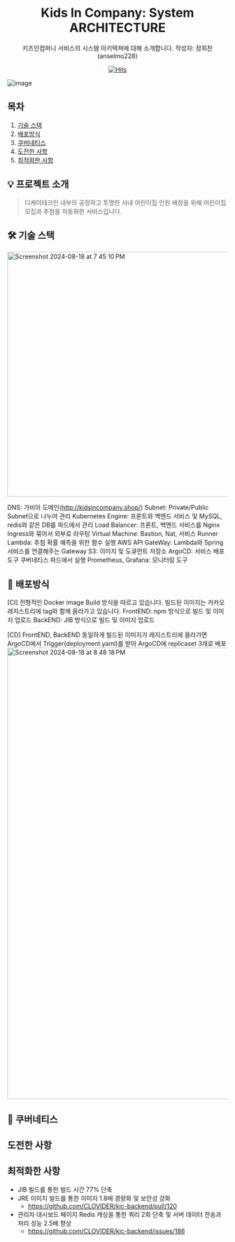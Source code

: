 <div align="center">

# Kids In Company: System ARCHITECTURE

키즈인컴퍼니 서비스의 시스템 아키텍쳐에 대해 소개합니다.
작성자: 정희찬 (anselmo228)

[![Hits](https://hits.seeyoufarm.com/api/count/incr/badge.svg?url=https%3A%2F%2Fgithub.com%2FCLOVIDER%2Fkic-backend&count_bg=%23E7E413&title_bg=%231F36A4&icon=&icon_color=%23E7E7E7&title=hits&edge_flat=false)](https://hits.seeyoufarm.com)

</div>

![image](https://github.com/user-attachments/assets/5cd1c9ca-3312-412c-9813-dcb69c157190)

## 목차

1. [기술 스택](#기술-스택)
2. [배포방식](#ERD)
3. [쿠버네티스](#서비스-아키텍처)
4. [도전한 사항](#도전한-사항)
5. [최적화한 사항](#최적화한-사항)

## 💡 프로젝트 소개
>디케이테크인 내부의 공정하고 투명한 사내 어린이집 인원 배정을 위해 어린이집 모집과 추첨을 자동화한 서비스입니다.

## 🛠️ 기술 스택
<img width="559" alt="Screenshot 2024-08-18 at 7 45 10 PM" src="https://github.com/user-attachments/assets/f05610e5-703f-4bd6-a138-5929d84f7262">

DNS: 가비아 도메인(http://kidsincompany.shop/)
Subnet: Private/Public Subnet으로 나누어 관리
Kubernetes Engine: 프론트와 백엔드 서비스 및 MySQL, redis와 같은 DB를 파드에서 관리
Load Balancer: 프론트, 백엔드 서비스를 Nginx Ingress와 묶어서 외부로 라우팅
Virtual Machine: Bastion, Nat, 서비스 Runner
Lambda: 추첨 확률 예측을 위한 함수 실행
AWS API GateWay: Lambda와 Spring 서비스를 연결해주는 Gateway
S3: 이미지 및 도큐먼트 저장소
ArgoCD: 서비스 배포 도구 쿠버네티스 파드에서 실행
Prometheus, Grafana: 모니터링 도구

## 📝 배포방식

[CI]
전형적인 Docker image Build 방식을 따르고 있습니다. 빌드된 이미지는 카카오 레지스트리에 tag와 함께 올라가고 있습니다.
FrontEND: npm 방식으로 빌드 및 이미지 업로드
BackEND: JIB 방식으로 빌드 및 이미지 업로드

[CD]
FrontEND, BackEND 동일하게 빌드된 이미지가 레지스트리에 올라가면 ArgoCD에서 Trigger(deployment.yaml)를 받아 
ArgoCD에 replicaset 3개로 배포
<img width="1031" alt="Screenshot 2024-08-18 at 8 48 18 PM" src="https://github.com/user-attachments/assets/09ac76d4-e586-488a-88e7-f3dd0bc7905d">


## 🌱 쿠버네티스


## 도전한 사항

## 최적화한 사항

* JIB 빌드를 통한 빌드 시간 77% 단축
* JRE 이미지 빌드를 통한 이미지 1.8배 경량화 및 보안성 강화
    * https://github.com/CLOVIDER/kic-backend/pull/120
* 관리자 대시보드 페이지 Redis 캐싱을 통한 쿼리 2회 단축 및 서버 데이터 전송과 처리 성능 2.5배 향상
    * https://github.com/CLOVIDER/kic-backend/issues/186
